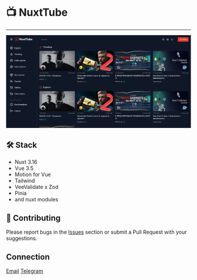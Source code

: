 # 📺 NuxtTube

---

<img src="./src/public/demo.png" alt="NuxtTube Demo" width="800"/>

## 🛠 Stack

- Nuxt 3.16
- Vue 3.5
- Motion for Vue
- Tailwind
- VeeValidate x Zod
- Pinia
- and nuxt modules

## 🤝 Contributing

Please report bugs in the [Issues](https://github.com/thisisal1ev/nuxt_tube/issues) section or submit a Pull Request with your suggestions.

## Connection

<a href='mailto:aaalievvv1@gmail.com'>Email</a>
<a href='https://t.me/thisisaliyev'>Telegram</a>
